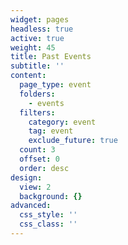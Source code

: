 ```yaml
---
widget: pages
headless: true
active: true
weight: 45
title: Past Events
subtitle: ''
content:
  page_type: event
  folders:
    - events
  filters:
    category: event
    tag: event
    exclude_future: true
  count: 3
  offset: 0
  order: desc
design:
  view: 2
  background: {}
advanced:
  css_style: ''
  css_class: ''
---
```

